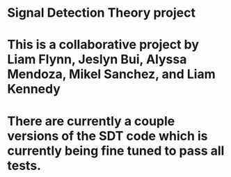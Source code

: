 # Signal Detection Theory project
# This is a collaborative project by Liam Flynn, Jeslyn Bui, Alyssa Mendoza, Mikel Sanchez, and Liam Kennedy
# There are currently a couple versions of the SDT code which is currently being fine tuned to pass all tests.
# 

